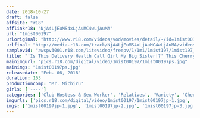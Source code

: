 ```yaml
---
date: 2018-10-27
draft: false
affsite: "r18"
afflinkr18: "NjA4LjEuMS4xLjAuMC4wLjAuMA"
url: "1mist00197"
urloriginal: "http://www.r18.com/videos/vod/movies/detail/-/id=1mist00197"
urlfinal: "http://media.r18.com/track/NjA4LjEuMS4xLjAuMC4wLjAuMA/videos/vod/movies/detail/-/id=1mist00197"
samplevid: "awspv3001.r18.com/litevideo/freepv/1/1mi/1mist197/1mist197_dmb_w.mp4"
title: "'Is This Delivery Health Call Girl My Big Sister!?' This Cherry Boy Little Brother Found Out That His Big Sister Was Working At A Sex Club, So Naturally He Chose Her! His Big Sister Was Confused And Hesitant, But When Her Little Brother Confessed That He Was A Cherry Boy, She Decided To Help Him Out With A Raw Fuck And Creampie Cherry Popping! She Got So Excited That They Had Several Impregnating Creampie Fucks And Now This Real Brother And Sister Were Comitting Real Incest A Peeping Video 2"
mainimgurl: "pics.r18.com/digital/video/1mist00197/1mist00197ps.jpg"
mainimgs: "1mist00197ps.jpg"
releasedate: "Feb. 08, 2018"
duration: 163
productioncomp: "Mr. Michiru"
girls: ['----']
categories: ['Club Hostess & Sex Worker', 'Relatives', 'Variety', 'Cherry Boy', 'Sister', 'Hi-Def']
imgurls: ['pics.r18.com/digital/video/1mist00197/1mist00197jp-1.jpg', 'pics.r18.com/digital/video/1mist00197/1mist00197jp-2.jpg', 'pics.r18.com/digital/video/1mist00197/1mist00197jp-3.jpg', 'pics.r18.com/digital/video/1mist00197/1mist00197jp-4.jpg', 'pics.r18.com/digital/video/1mist00197/1mist00197jp-5.jpg', 'pics.r18.com/digital/video/1mist00197/1mist00197jp-6.jpg', 'pics.r18.com/digital/video/1mist00197/1mist00197jp-7.jpg', 'pics.r18.com/digital/video/1mist00197/1mist00197jp-8.jpg', 'pics.r18.com/digital/video/1mist00197/1mist00197jp-9.jpg', 'pics.r18.com/digital/video/1mist00197/1mist00197jp-10.jpg', 'pics.r18.com/digital/video/1mist00197/1mist00197jp-11.jpg', 'pics.r18.com/digital/video/1mist00197/1mist00197jp-12.jpg', 'pics.r18.com/digital/video/1mist00197/1mist00197jp-13.jpg', 'pics.r18.com/digital/video/1mist00197/1mist00197jp-14.jpg', 'pics.r18.com/digital/video/1mist00197/1mist00197jp-15.jpg', 'pics.r18.com/digital/video/1mist00197/1mist00197jp-16.jpg', 'pics.r18.com/digital/video/1mist00197/1mist00197jp-17.jpg', 'pics.r18.com/digital/video/1mist00197/1mist00197jp-18.jpg', 'pics.r18.com/digital/video/1mist00197/1mist00197jp-19.jpg', 'pics.r18.com/digital/video/1mist00197/1mist00197jp-20.jpg']
imgs: ['1mist00197jp-1.jpg', '1mist00197jp-2.jpg', '1mist00197jp-3.jpg', '1mist00197jp-4.jpg', '1mist00197jp-5.jpg', '1mist00197jp-6.jpg', '1mist00197jp-7.jpg', '1mist00197jp-8.jpg', '1mist00197jp-9.jpg', '1mist00197jp-10.jpg', '1mist00197jp-11.jpg', '1mist00197jp-12.jpg', '1mist00197jp-13.jpg', '1mist00197jp-14.jpg', '1mist00197jp-15.jpg', '1mist00197jp-16.jpg', '1mist00197jp-17.jpg', '1mist00197jp-18.jpg', '1mist00197jp-19.jpg', '1mist00197jp-20.jpg']
---
```

